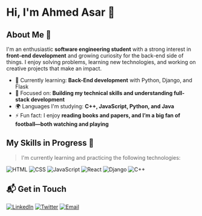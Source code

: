 # Hi, I'm Ahmed Asar 👋

## About Me 🚀

I'm an enthusiastic **software engineering student** with a strong interest in **front-end development** and growing curiosity for the back-end side of things. I enjoy solving problems, learning new technologies, and working on creative projects that make an impact.

- 🌱 Currently learning: **Back-End development** with Python, Django, and Flask
- 🔭 Focused on: **Building my technical skills and understanding full-stack development**
- 🌍 Languages I'm studying: **C++, JavaScript, Python, and Java**
- ⚡ Fun fact: I enjoy **reading books and papers, and I’m a big fan of football—both watching and playing**

## My Skills in Progress 🧠

> I'm currently learning and practicing the following technologies:

![HTML](https://img.shields.io/badge/-HTML-E34F26?style=flat-square&logo=html5&logoColor=white)
![CSS](https://img.shields.io/badge/-CSS-1572B6?style=flat-square&logo=css3&logoColor=white)
![JavaScript](https://img.shields.io/badge/-JavaScript-F7DF1E?style=flat-square&logo=javascript&logoColor=black)
![React](https://img.shields.io/badge/-React-61DAFB?style=flat-square&logo=react&logoColor=black)
![Django](https://img.shields.io/badge/Django-092E20?style=flat-square&logo=django&logoColor=white)
![C++](https://img.shields.io/badge/C++-00599C?style=flat-square&logo=c%2B%2B&logoColor=white)

## 📬 Get in Touch

[![LinkedIn](https://img.shields.io/badge/LinkedIn-0A66C2?style=flat-square&logo=linkedin&logoColor=white)](https://www.linkedin.com/in/ahmed-asar-466aa5283/)
[![Twitter](https://img.shields.io/badge/Twitter-1DA1F2?style=flat-square&logo=twitter&logoColor=white)](https://twitter.com/AhmedAsar22)
[![Email](https://img.shields.io/badge/Email-ahmedasar22@outlook.com-D14836?style=flat-square&logo=gmail&logoColor=white)](mailto:ahmedasartech@outlook.com)

